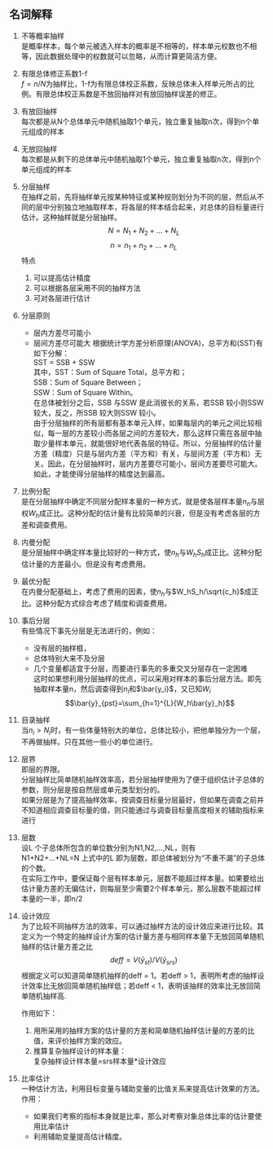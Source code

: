 ## 名词解释  

1. 不等概率抽样  
    是概率样本，每个单元被选入样本的概率是不相等的，样本单元权数也不相等，因此数据处理中的权数就可以忽略，从而计算更简洁方便。

2. 有限总体修正系数1-f  
    $f=n/N$为抽样比，1-f为有限总体校正系数，反映总体未入样单元所占的比例。有限总体校正系数是不放回抽样对有放回抽样误差的修正。

3. 有放回抽样  
    每次都是从N个总体单元中随机抽取1个单元，独立重复抽取n次，得到n个单元组成的样本

4. 无放回抽样  
    每次都是从剩下的总体单元中随机抽取1个单元，独立重复抽取n次，得到n个单元组成的样本

5. 分层抽样  
    在抽样之前，先将抽样单元按某种特征或某种规则划分为不同的层，然后从不同的层中分别独立地抽取样本，将各层的样本结合起来，对总体的目标量进行估计。这种抽样就是分层抽样。
    $$N=N_1+N_2+...+N_L$$
    $$n=n_1+n_2+...+n_L$$
    特点  
    1. 可以提高估计精度
    2. 可以根据各层采用不同的抽样方法
    3. 可对各层进行估计  

6. 分层原则  
    - 层内方差尽可能小
    - 层间方差尽可能大
    根据统计学方差分析原理(ANOVA)，总平方和(SST)有如下分解：  
    SST = SSB + SSW  
    其中，SST：Sum of Square Total，总平方和；  
    SSB：Sum of Square Between；  
    SSW：Sum of Square Within。  
    在总体被划分之后，SSB 与SSW 是此消彼长的关系，若SSB 较小则SSW 较大，反之，所SSB 较大则SSW 较小。  
    由于分层抽样的所有层都有基本单元入样，如果每层内的单元之间比较相似，每一层的方差较小而各层之间的方差较大，那么这样只需在各层中抽取少量样本单元，就能很好地代表各层的特征。所以，分层抽样的估计量方差（精度）只是与层内方差（平方和）有关，与层间方差（平方和）无关。因此，在分层抽样时，层内方差要尽可能小，层间方差要尽可能大。如此，才能使得分层抽样的精度达到最高。

7. 比例分配  
    是在分层抽样中确定不同层分配样本量的一种方式，就是使各层样本量$n_n$与层权$W_h$成正比。这种分配的估计量有比较简单的兴衰，但是没有考虑各层的方差和调查费用。

8. 内曼分配  
    是分层抽样中确定样本量比较好的一种方式，使$n_h$与$W_hS_h$成正比。这种分配估计量的方差最小。但是没有考虑费用。

9. 最优分配  
    在内曼分配基础上，考虑了费用的因素，使$n_h$与$W_hS_h/\sqrt{c_h}$成正比。这种分配方式综合考虑了精度和调查费用。

10. 事后分层  
    有些情况下事先分层是无法进行的，例如：  
    - 没有层的抽样框，
    - 总体特别大来不及分层
    - 几个变量都适宜于分层，而要进行事先的多重交叉分层存在一定困难  
    这时如果想利用分层抽样的优点，可以采用对样本的事后分层方法。即先抽取样本量n，然后调查得到$n_i$和$\bar{y_i}$，又已知$W_i$  
    $$\bar{y}_{pst}=\sum_{h=1}^{L}{W_h\bar{y}_h}$$

11. 目录抽样  
    当$n_i>N_i$时，有一些体量特别大的单位，总体比较小，把他单独分为一个层，不再做抽样。只在其他一些小的单位进行。

12. 层界  
    即层的界限。  
    分层抽样比简单随机抽样效率高，若分层抽样使用为了便于组织估计子总体的参数，则分层是按自然层或单元类型划分的。  
    如果分层是为了提高抽样效率，按调查目标量分层最好，但如果在调查之前并不知道相应调查目标量的值，则只能通过与调查目标量高度相关的辅助指标来进行  

13. 层数  
    设L 个子总体所包含的单位数分别为N1,N2,…,NL，则有  
    N1+N2+…+NL=N
    上式中的L 即为层数，即总体被划分为“不重不漏”的子总体的个数。  
    在实际工作中，要保证每个层有样本单元，层数不能超过样本量。如果要给出估计量方差的无偏估计，则每层至少需要2个样本单元，那么层数不能超过样本量的一半，即n/2

14. 设计效应  
    为了比较不同抽样方法的效率，可以通过抽样方法的设计效应来进行比较。其定义为一个特定的抽样设计方案的估计量方差与相同样本量下无放回简单随机抽样的估计量方差之比  
    $$deff=V(\bar{y}_{st})/V(\bar{y}_{srs})$$
    根据定义可以知道简单随机抽样的deff = 1。若deff > 1，表明所考虑的抽样设计效率比无放回简单随机抽样低；若deff < 1，表明该抽样的效率比无放回简单随机抽样高.  

    作用如下：
    1. 用所采用的抽样方案的估计量的方差和简单随机抽样估计量的方差的比值，来评价抽样方案的效应。  
    2. 推算复杂抽样设计的样本量：  
    复杂抽样设计样本量=srs样本量*设计效应  

15. 比率估计  
    一种估计方法，利用目标变量与辅助变量的比值关系来提高估计效果的方法。  
    作用：  
    - 如果我们考察的指标本身就是比率，那么对考察对象总体比率的估计要使用比率估计
    - 利用辅助变量提高估计精度。